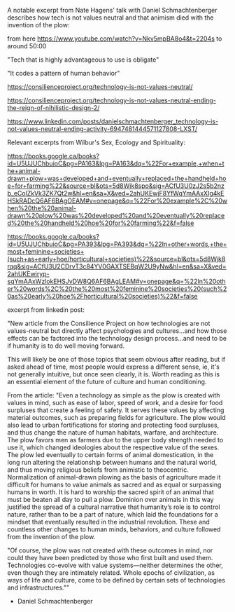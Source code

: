 A notable excerpt from Nate Hagens' talk with Daniel Schmachtenberger describes how tech is not values neutral and that animism died with the invention of the plow:

from here https://www.youtube.com/watch?v=Nkv5mpBA8o4&t=2204s to around 50:00

"Tech that is highly advantageous to use is obligate"

"It codes a pattern of human behavior"

https://consilienceproject.org/technology-is-not-values-neutral/

https://consilienceproject.org/technology-is-not-values-neutral-ending-the-reign-of-nihilistic-design-2/

https://www.linkedin.com/posts/danielschmachtenberger_technology-is-not-values-neutral-ending-activity-6947481444571127808-LXST/

Relevant excerpts from Wilbur's Sex, Ecology and Spirituality:

https://books.google.ca/books?id=U5UJUChbuioC&pg=PA163&lpg=PA163&dq=%22For+example,+when+the+animal-drawn+plow+was+developed+and+eventually+replaced+the+handheld+hoe+for+farming%22&source=bl&ots=5d8Wjk8spo&sig=ACfU3U0zJ2s5b2nzb_eColZkVk3ZK7Qt2w&hl=en&sa=X&ved=2ahUKEwjF8YfWqYmAAxXIg4kEHSkRADcQ6AF6BAgOEAM#v=onepage&q=%22For%20example%2C%20when%20the%20animal-drawn%20plow%20was%20developed%20and%20eventually%20replaced%20the%20handheld%20hoe%20for%20farming%22&f=false

https://books.google.ca/books?id=U5UJUChbuioC&pg=PA393&lpg=PA393&dq=%22In+other+words,+the+most+feminine+societies+(such+as+early+hoe/horticultural+societies)%22&source=bl&ots=5d8Wjk8rqq&sig=ACfU3U2CDrvT3c84YV0GAXTSEBqW2U9yNw&hl=en&sa=X&ved=2ahUKEwiryp-sqYmAAxWzlokEHSJvDW8Q6AF6BAgLEAM#v=onepage&q=%22In%20other%20words%2C%20the%20most%20feminine%20societies%20(such%20as%20early%20hoe%2Fhorticultural%20societies)%22&f=false

excerpt from linkedin post:

"New article from the Consilience Project on how technologies are not values-neutral but directly affect psychologies and cultures...and how those effects can be factored into the technology design process...and need to be if humanity is to do well moving forward. 

This will likely be one of those topics that seem obvious after reading, but if asked ahead of time, most people would express a different sense, ie, it's not generally intuitive, but once seen clearly, it is. Worth reading as this is an essential element of the future of culture and human conditioning. 

From the article: 
"Even a technology as simple as the plow is created with values in mind, such as ease of labor, speed of work, and a desire for food surpluses that create a feeling of safety. It serves these values by affecting material outcomes, such as preparing fields for agriculture. The plow would also lead to urban fortifications for storing and protecting food surpluses, and thus change the nature of human habitats, warfare, and architecture. The plow favors men as farmers due to the upper body strength needed to use it, which changed ideologies about the respective value of the sexes. The plow led eventually to certain forms of animal domestication, in the long run altering the relationship between humans and the natural world, and thus moving religious beliefs from animistic to theocentric. Normalization of animal-drawn plowing as the basis of agriculture made it difficult for humans to value animals as sacred and as equal or surpassing humans in worth. It is hard to worship the sacred spirit of an animal that must be beaten all day to pull a plow. Dominion over animals in this way justified the spread of a cultural narrative that humanity’s role is to control nature, rather than to be a part of nature, which laid the foundations for a mindset that eventually resulted in the industrial revolution. These and countless other changes to human minds, behaviors, and culture followed from the invention of the plow.

"Of course, the plow was not created with these outcomes in mind, nor could they have been predicted by those who first built and used them. Technologies co-evolve with value systems—neither determines the other, even though they are intimately related. Whole epochs of civilization, as ways of life and culture, come to be defined by certain sets of technologies and infrastructures.""
- Daniel Schmachtenberger
